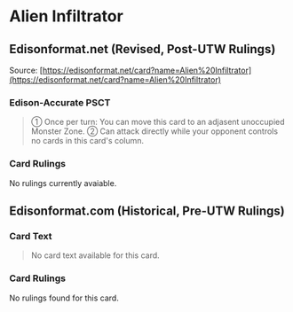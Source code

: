 # Alien Infiltrator

## Edisonformat.net (Revised, Post-UTW Rulings)

Source: [https://edisonformat.net/card?name=Alien%20Infiltrator](https://edisonformat.net/card?name=Alien%20Infiltrator)

### Edison-Accurate PSCT

> ① Once per turn: You can move this card to an adjasent unoccupied Monster Zone.
> ② Can attack directly while your opponent controls no cards in this card's column.

### Card Rulings

No rulings currently avaiable.


## Edisonformat.com (Historical, Pre-UTW Rulings)

### Card Text

> No card text available for this card.

### Card Rulings

No rulings found for this card.


